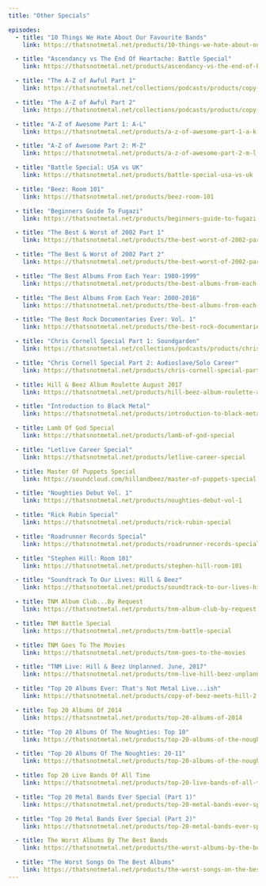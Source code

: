 ```yaml
---
title: "Other Specials"

episodes:
  - title: "10 Things We Hate About Our Favourite Bands"
    link: https://thatsnotmetal.net/products/10-things-we-hate-about-our-favourite-bands

  - title: "Ascendancy vs The End Of Heartache: Battle Special"
    link: https://thatsnotmetal.net/products/ascendancy-vs-the-end-of-heartache-battle-special

  - title: "The A-Z of Awful Part 1"
    link: https://thatsnotmetal.net/collections/podcasts/products/copy-of-beez-meets-hill

  - title: "The A-Z of Awful Part 2"
    link: https://thatsnotmetal.net/collections/podcasts/products/copy-of-beez-meets-hill-1

  - title: "A-Z of Awesome Part 1: A-L"
    link: https://thatsnotmetal.net/products/a-z-of-awesome-part-1-a-k

  - title: "A-Z of Awesome Part 2: M-Z"
    link: https://thatsnotmetal.net/products/a-z-of-awesome-part-2-m-l

  - title: "Battle Special: USA vs UK"
    link: https://thatsnotmetal.net/products/battle-special-usa-vs-uk

  - title: "Beez: Room 101"
    link: https://thatsnotmetal.net/products/beez-room-101

  - title: "Beginners Guide To Fugazi"
    link: https://thatsnotmetal.net/products/beginners-guide-to-fugazi

  - title: "The Best & Worst of 2002 Part 1"
    link: https://thatsnotmetal.net/products/the-best-worst-of-2002-part-1

  - title: "The Best & Worst of 2002 Part 2"
    link: https://thatsnotmetal.net/products/the-best-worst-of-2002-part-3

  - title: "The Best Albums From Each Year: 1980-1999"
    link: https://thatsnotmetal.net/products/the-best-albums-from-each-year-1980-1999

  - title: "The Best Albums From Each Year: 2000-2016"
    link: https://thatsnotmetal.net/products/the-best-albums-from-each-year-2000-2016

  - title: "The Best Rock Documentaries Ever: Vol. 1"
    link: https://thatsnotmetal.net/products/the-best-rock-documentaries-ever-vol-1

  - title: "Chris Cornell Special Part 1: Soundgarden"
    link: https://thatsnotmetal.net/collections/podcasts/products/chris-cornell-special-part-1-soundgarden

  - title: "Chris Cornell Special Part 2: Audioslave/Solo Career"
    link: https://thatsnotmetal.net/products/chris-cornell-special-part-2-audioslave-solo-career

  - title: Hill & Beez Album Roulette August 2017
    link: https://thatsnotmetal.net/products/hill-beez-album-roulette-august-2017

  - title: "Introduction to Black Metal"
    link: https://thatsnotmetal.net/products/introduction-to-black-metal

  - title: Lamb Of God Special
    link: https://thatsnotmetal.net/products/lamb-of-god-special

  - title: "Letlive Career Special"
    link: https://thatsnotmetal.net/products/letlive-career-special

  - title: Master Of Puppets Special
    link: https://soundcloud.com/hillandbeez/master-of-puppets-special

  - title: "Noughties Debut Vol. 1"
    link: https://thatsnotmetal.net/products/noughties-debut-vol-1

  - title: "Rick Rubin Special"
    link: https://thatsnotmetal.net/products/rick-rubin-special

  - title: "Roadrunner Records Special"
    link: https://thatsnotmetal.net/products/roadrunner-records-special

  - title: "Stephen Hill: Room 101"
    link: https://thatsnotmetal.net/products/stephen-hill-room-101

  - title: "Soundtrack To Our Lives: Hill & Beez"
    link: https://thatsnotmetal.net/products/soundtrack-to-our-lives-hill-beez

  - title: TNM Album Club...By Request
    link: https://thatsnotmetal.net/products/tnm-album-club-by-request

  - title: TNM Battle Special
    link: https://thatsnotmetal.net/products/tnm-battle-special

  - title: TNM Goes To The Movies
    link: https://thatsnotmetal.net/products/tnm-goes-to-the-movies

  - title: "TNM Live: Hill & Beez Unplanned. June, 2017"
    link: https://thatsnotmetal.net/products/tnm-live-hill-beez-unplanned-june-2017

  - title: "Top 20 Albums Ever: That's Not Metal Live...ish"
    link: https://thatsnotmetal.net/products/copy-of-beez-meets-hill-2

  - title: Top 20 Albums Of 2014
    link: https://thatsnotmetal.net/products/top-20-albums-of-2014

  - title: "Top 20 Albums Of The Noughties: Top 10"
    link: https://thatsnotmetal.net/products/top-20-albums-of-the-noughties-top-10

  - title: "Top 20 Albums Of The Noughties: 20-11"
    link: https://thatsnotmetal.net/products/top-20-albums-of-the-noughties-20-11

  - title: Top 20 Live Bands Of All Time
    link: https://thatsnotmetal.net/products/top-20-live-bands-of-all-time

  - title: "Top 20 Metal Bands Ever Special (Part 1)"
    link: https://thatsnotmetal.net/products/top-20-metal-bands-ever-special-part-1

  - title: "Top 20 Metal Bands Ever Special (Part 2)"
    link: https://thatsnotmetal.net/products/top-20-metal-bands-ever-special-part-2

  - title: The Worst Albums By The Best Bands
    link: https://thatsnotmetal.net/products/the-worst-albums-by-the-best-bands

  - title: "The Worst Songs On The Best Albums"
    link: https://thatsnotmetal.net/products/the-worst-songs-on-the-best-albums
---
```

